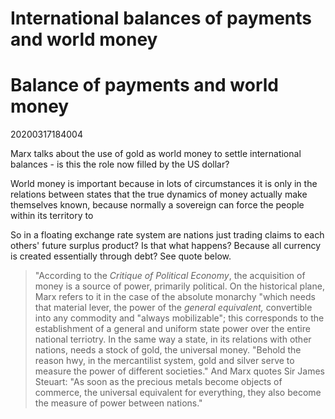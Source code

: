 International balances of payments and world money
========================================



# Balance of payments and world money
20200317184004

Marx talks about the use of gold as world money to settle international balances - is this the role now filled by the US dollar?

World money is important because in lots of circumstances it is only in the relations between states that the true dynamics of money actually make themselves known, because normally a sovereign can force the people within its territory to 

So in a floating exchange rate system are nations just trading claims to each others' future surplus product? Is that what happens? Because all currency is created essentially through debt? See quote below.

> "According to the *Critique of Political Economy*, the acquisition of money is a source of power, primarily political. On the historical plane, Marx refers to it in the case of the absolute monarchy "which needs that material lever, the power of the *general equivalent,* convertible into any commodity and "always mobilizable"; this corresponds to the establishment of a general and uniform state power over the entire national terriotry. In the same way a state, in its relations with other nations, needs a stock of gold, the universal money. "Behold the reason hwy, in the mercantilist system, gold and silver serve to measure the power of different societies." And Marx quotes Sir James Steuart: "As soon as the precious metals become objects of commerce, the universal equivalent for everything, they also become the measure of power between nations."